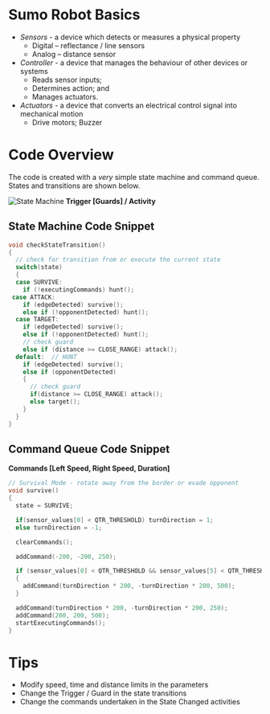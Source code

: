 # Sumo Robot Basics 
* *Sensors* - a device which detects or measures a physical property
  * Digital – reflectance / line sensors
  * Analog – distance sensor
* *Controller* - a device that manages the behaviour of other devices or systems
  * Reads sensor inputs;
  * Determines action; and
  * Manages actuators.
* *Actuators* - a device that converts an electrical control signal into mechanical motion
  * Drive motors; Buzzer

# Code Overview
The code is created with a *very* simple state machine and command queue. States and transitions are shown below.

![State Machine](https://github.com/sishea/Sumo/blob/master/Images/StateMachine.png)
**Trigger \[Guards\] / Activity**

## State Machine Code Snippet
```C
void checkStateTransition()
{
  // check for transition from or execute the current state
  switch(state)
  {
  case SURVIVE:
    if (!executingCommands) hunt();
 case ATTACK:
    if (edgeDetected) survive();
    else if (!opponentDetected) hunt();
  case TARGET:
    if (edgeDetected) survive();
    else if (!opponentDetected) hunt();
    // check guard
    else if (distance >= CLOSE_RANGE) attack();
  default:  // HUNT
    if (edgeDetected) survive();
    else if (opponentDetected)
    {
      // check guard
      if(distance >= CLOSE_RANGE) attack();
      else target();
    }
  }
}
```

## Command Queue Code Snippet

**Commands \[Left Speed, Right Speed, Duration\]**

```C
// Survival Mode - rotate away from the border or evade opponent
void survive()
{
  state = SURVIVE;

  if(sensor_values[0] < QTR_THRESHOLD) turnDirection = 1;
  else turnDirection = -1;

  clearCommands();

  addCommand(-200, -200, 250);

  if (sensor_values[0] < QTR_THRESHOLD && sensor_values[5] < QTR_THRESHOLD)
  {
    addCommand(turnDirection * 200, -turnDirection * 200, 500);
  }  

  addCommand(turnDirection * 200, -turnDirection * 200, 250);
  addCommand(200, 200, 500);
  startExecutingCommands();
}
```
# Tips
* Modify speed, time and distance limits in the parameters
* Change the Trigger / Guard in the state transitions
* Change the commands undertaken in the State Changed activities

